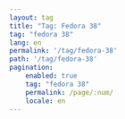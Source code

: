 ```yaml
---
layout: tag
title: "Tag: Fedora 38"
tag: "fedora 38"
lang: en
permalink: '/tag/fedora-38'
path: '/tag/fedora-38'
pagination:
    enabled: true
    tag: "fedora 38"
    permalink: /page/:num/
    locale: en
---
```

